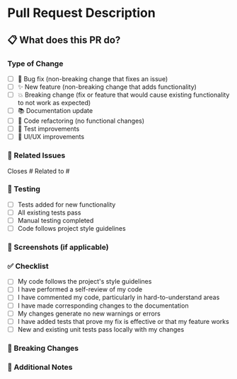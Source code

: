 # Pull Request Description

## 📋 What does this PR do?
<!-- Provide a brief description of the changes -->

### Type of Change
<!-- Mark the appropriate option with an x -->
- [ ] 🐛 Bug fix (non-breaking change that fixes an issue)
- [ ] ✨ New feature (non-breaking change that adds functionality)
- [ ] 💥 Breaking change (fix or feature that would cause existing functionality to not work as expected)
- [ ] 📚 Documentation update
- [ ] 🔧 Code refactoring (no functional changes)
- [ ] 🧪 Test improvements
- [ ] 🎨 UI/UX improvements

### 🔗 Related Issues
<!-- Link any related issues -->
Closes #
Related to #

### 🧪 Testing
<!-- Describe how you tested your changes -->
- [ ] Tests added for new functionality
- [ ] All existing tests pass
- [ ] Manual testing completed
- [ ] Code follows project style guidelines

### 📸 Screenshots (if applicable)
<!-- Add screenshots for UI changes -->

### ✅ Checklist
<!-- Mark completed items with an x -->
- [ ] My code follows the project's style guidelines
- [ ] I have performed a self-review of my code
- [ ] I have commented my code, particularly in hard-to-understand areas
- [ ] I have made corresponding changes to the documentation
- [ ] My changes generate no new warnings or errors
- [ ] I have added tests that prove my fix is effective or that my feature works
- [ ] New and existing unit tests pass locally with my changes

### 🚨 Breaking Changes
<!-- If this is a breaking change, describe what breaks and how to migrate -->

### 📝 Additional Notes
<!-- Any additional information that reviewers should know -->
